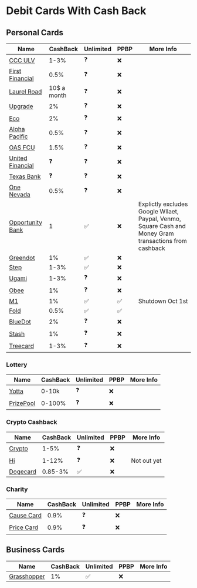 # Debit Cards With Cash Back


## Personal Cards
|Name|CashBack|Unlimited|PPBP|More Info|
|---|---|---|---|---|
|[CCC ULV](https://ccculv.org)|1-3%|:question:|:x:|
|[First Financial](https://firstfinancial.org)|0.5%|:question:|:x:|
|[Laurel Road](https://laurelroad.com)|10$ a month|:question:|:x:|
|[Upgrade](https://upgrade.com)|2%|:question:|:x:|
|[Eco](https://ecoapp.com)|2%|:question:|:x:|
|[Aloha Pacific](https://alohapacific.com)|0.5%|:question:|:x:|
|[OAS FCU](https://oasfcu.org)|1.5%|:question:|:x:|
|[United Financial](https://unitedfinancialcu.org)|:question:|:question:|:x:|
|[Texas Bank](https://texasbnk.com)|:question:|:question:|:x:|
|[One Nevada](https://onenevada.org)|0.5%|:question:|:x:|
|[Opportunity Bank](https://opportunitybank.com)|1|:white_check_mark:|:x:|Explictly excludes Google Wllaet, Paypal, Venmo, Square Cash and Money Gram transactions from cashback|
|[Greendot](https://greendot.com)|1%|:white_check_mark:|:x:|
|[Step](https://step.com)|1-3%|:white_check_mark:|:x:|
|[Ugami](https://ugami.com/)|1-3%|:question:|:x:|
|[Obee](https://obee.com)|1%|:question:|:x:|
|[M1](https://m1.com)|1%|:white_check_mark:|:white_check_mark:|Shutdown Oct 1st
|[Fold](https://foldapp.com)|0.5%|:white_check_mark:|:white_check_mark:|
|[BlueDot](https://thebluedot.co)|2%|:question:|:x:|
|[Stash](https://stash.com)|1%|:question:|:x:|
|[Treecard](https://treecard.org)|1-3%|:question:|:x:|


### Lottery
|Name|CashBack|Unlimited|PPBP|More Info|
|---|---|---|---|---|
|[Yotta](https://withyotta.com)|0-10k|:question:|:x:|
|[PrizePool](https://getprizepool.com)|0-100%|:question:|:x:|

### Crypto Cashback
|Name|CashBack|Unlimited|PPBP|More Info|
|---|---|---|---|---|
|[Crypto](https://crypto.com)|1-5%|:question:|:x:|
|[Hi](https://hi.com)|1-12%|:question:|:x:|Not out yet
|[Dogecard](https://dogecard.co)|0.85-3%|:white_check_mark:|:x:|

### Charity
|Name|CashBack|Unlimited|PPBP|More Info|
|---|---|---|---|---|
|[Cause Card](https://getcausecard.com)|0.9%|:question:|:x:|
|[Price Card](https://paywithpride.com)|0.9%|:question:|:x:|

## Business Cards
|Name|CashBack|Unlimited|PPBP|More Info|
|---|---|---|---|---|
|[Grasshopper](https://grasshopper.bank)|1%|:white_check_mark:|:x:|